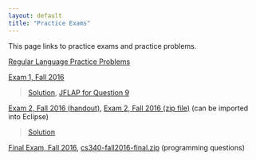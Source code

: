 ```yaml
---
layout: default
title: "Practice Exams"
---
```


This page links to practice exams and practice problems.

[Regular Language Practice Problems](reglang.html)

[Exam 1, Fall 2016](cs340-fall2016-exam01.pdf)

> [Solution](cs340-fall2016-exam01-solution.pdf), [JFLAP for Question 9](ex1-q9.jff)

[Exam 2, Fall 2016 (handout)](cs340-fall2016-exam02.pdf), [Exam 2, Fall 2016 (zip file)](cs340-fall2016-exam02.zip) (can be imported into Eclipse)

> [Solution](cs340-fall2016-exam02-solution.zip)

[Final Exam, Fall 2016](cs340-fall2016-final.pdf), [cs340-fall2016-final.zip](cs340-fall2016-final.zip) (programming questions)
